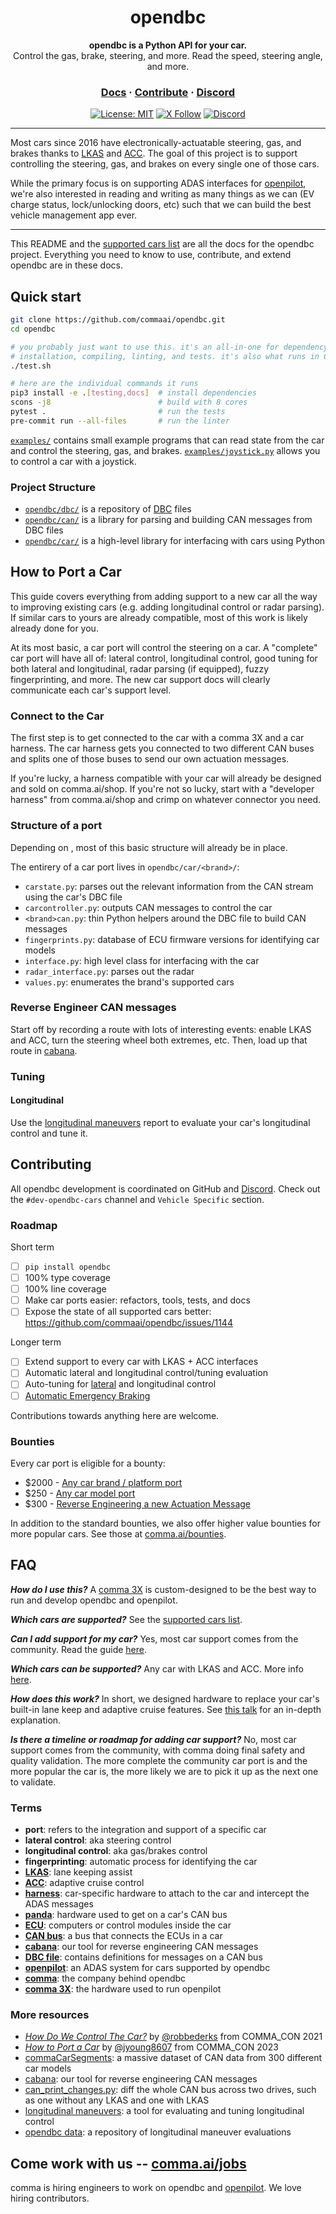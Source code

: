 <div align="center" style="text-align: center;">

<h1>opendbc</h1>
<p>
  <b>opendbc is a Python API for your car.</b>
  <br>
  Control the gas, brake, steering, and more. Read the speed, steering angle, and more.
</p>

<h3>
  <a href="https://docs.comma.ai">Docs</a>
  <span> · </span>
  <a href="https://github.com/commaai/openpilot/blob/master/docs/CONTRIBUTING.md">Contribute</a>
  <span> · </span>
  <a href="https://discord.comma.ai">Discord</a>
</h3>

[![License: MIT](https://img.shields.io/badge/License-MIT-yellow.svg)](LICENSE)
[![X Follow](https://img.shields.io/twitter/follow/comma_ai)](https://x.com/comma_ai)
[![Discord](https://img.shields.io/discord/469524606043160576)](https://discord.comma.ai)

</div>

---

Most cars since 2016 have electronically-actuatable steering, gas, and brakes thanks to [LKAS](https://en.wikipedia.org/wiki/Lane_departure_warning_system#Lane_keeping_and_next_technologies) and [ACC](https://en.wikipedia.org/wiki/Adaptive_cruise_control).
The goal of this project is to support controlling the steering, gas, and brakes on every single one of those cars.

While the primary focus is on supporting ADAS interfaces for [openpilot](https://github.com/commaai/openpilot), we're also interested in reading and writing as many things as we can (EV charge status, lock/unlocking doors, etc) such that we can build the best vehicle management app ever.

---

This README and the [supported cars list](docs/CARS.md) are all the docs for the opendbc project.
Everything you need to know to use, contribute, and extend opendbc are in these docs.

## Quick start

```bash
git clone https://github.com/commaai/opendbc.git
cd opendbc

# you probably just want to use this. it's an all-in-one for dependency
# installation, compiling, linting, and tests. it's also what runs in CI
./test.sh

# here are the individual commands it runs
pip3 install -e .[testing,docs]  # install dependencies
scons -j8                        # build with 8 cores
pytest .                         # run the tests
pre-commit run --all-files       # run the linter
```

[`examples/`](examples/) contains small example programs that can read state from the car and control the steering, gas, and brakes.
[`examples/joystick.py`](examples/joystick.py) allows you to control a car with a joystick.

### Project Structure
* [`opendbc/dbc/`](opendbc/dbc/) is a repository of [DBC](https://en.wikipedia.org/wiki/CAN_bus#DBC) files
* [`opendbc/can/`](opendbc/can/) is a library for parsing and building CAN messages from DBC files
* [`opendbc/car/`](opendbc/car/) is a high-level library for interfacing with cars using Python

## How to Port a Car

This guide covers everything from adding support to a new car all the way to improving existing cars (e.g. adding longitudinal control or radar parsing). If similar cars to yours are already compatible, most of this work is likely already done for you.

At its most basic, a car port will control the steering on a car. A "complete" car port will have all of: lateral control, longitudinal control, good tuning for both lateral and longitudinal, radar parsing (if equipped), fuzzy fingerprinting, and more. The new car support docs will clearly communicate each car's support level.

### Connect to the Car

The first step is to get connected to the car with a comma 3X and a car harness.
The car harness gets you connected to two different CAN buses and splits one of those buses to send our own actuation messages.

If you're lucky, a harness compatible with your car will already be designed and sold on comma.ai/shop.
If you're not so lucky, start with a "developer harness" from comma.ai/shop and crimp on whatever connector you need.

### Structure of a port

Depending on , most of this basic structure will already be in place.

The entirery of a car port lives in `opendbc/car/<brand>/`:
* `carstate.py`: parses out the relevant information from the CAN stream using the car's DBC file
* `carcontroller.py`: outputs CAN messages to control the car
* `<brand>can.py`: thin Python helpers around the DBC file to build CAN messages
* `fingerprints.py`: database of ECU firmware versions for identifying car models
* `interface.py`: high level class for interfacing with the car
* `radar_interface.py`: parses out the radar
* `values.py`: enumerates the brand's supported cars

### Reverse Engineer CAN messages

Start off by recording a route with lots of interesting events: enable LKAS and ACC, turn the steering wheel both extremes, etc. Then, load up that route in [cabana](https://github.com/commaai/openpilot/tree/master/tools/cabana).

### Tuning

#### Longitudinal

Use the [longitudinal maneuvers](https://github.com/commaai/openpilot/tree/master/tools/longitudinal_maneuvers) report to evaluate your car's longitudinal control and tune it.

## Contributing

All opendbc development is coordinated on GitHub and [Discord](https://discord.comma.ai). Check out the `#dev-opendbc-cars` channel and `Vehicle Specific` section.

### Roadmap

Short term
- [ ] `pip install opendbc`
- [ ] 100% type coverage
- [ ] 100% line coverage
- [ ] Make car ports easier: refactors, tools, tests, and docs
- [ ] Expose the state of all supported cars better: https://github.com/commaai/opendbc/issues/1144

Longer term
- [ ] Extend support to every car with LKAS + ACC interfaces
- [ ] Automatic lateral and longitudinal control/tuning evaluation
- [ ] Auto-tuning for [lateral](https://blog.comma.ai/090release/#torqued-an-auto-tuner-for-lateral-control) and longitudinal control
- [ ] [Automatic Emergency Braking](https://en.wikipedia.org/wiki/Automated_emergency_braking_system)

Contributions towards anything here are welcome.

### Bounties

Every car port is eligible for a bounty:
* $2000 - [Any car brand / platform port](https://github.com/orgs/commaai/projects/26/views/1?pane=issue&itemId=47913774)
* $250 - [Any car model port](https://github.com/orgs/commaai/projects/26/views/1?pane=issue&itemId=47913790)
* $300 - [Reverse Engineering a new Actuation Message](https://github.com/orgs/commaai/projects/26/views/1?pane=issue&itemId=73445563)

In addition to the standard bounties, we also offer higher value bounties for more popular cars. See those at [comma.ai/bounties](comma.ai/bounties).

## FAQ

***How do I use this?*** A [comma 3X](https://comma.ai/shop/comma-3x) is custom-designed to be the best way to run and develop opendbc and openpilot.

***Which cars are supported?*** See the [supported cars list](docs/CARS.md).

***Can I add support for my car?*** Yes, most car support comes from the community. Read the guide [here](https://github.com/commaai/opendbc/blob/docs/README.md#how-to-port-a-car).

***Which cars can be supported?*** Any car with LKAS and ACC. More info [here](https://github.com/commaai/openpilot/blob/master/docs/CARS.md#dont-see-your-car-here).

***How does this work?*** In short, we designed hardware to replace your car's built-in lane keep and adaptive cruise features. See [this talk](https://www.youtube.com/watch?v=FL8CxUSfipM) for an in-depth explanation.

***Is there a timeline or roadmap for adding car support?*** No, most car support comes from the community, with comma doing final safety and quality validation. The more complete the community car port is and the more popular the car is, the more likely we are to pick it up as the next one to validate.

### Terms

* **port**: refers to the integration and support of a specific car
* **lateral control**: aka steering control
* **longitudinal control**: aka gas/brakes control
* **fingerprinting**: automatic process for identifying the car
* **[LKAS](https://en.wikipedia.org/wiki/Lane_departure_warning_system)**: lane keeping assist
* **[ACC](https://en.wikipedia.org/wiki/Adaptive_cruise_control)**: adaptive cruise control
* **[harness](https://comma.ai/shop/car-harness)**: car-specific hardware to attach to the car and intercept the ADAS messages
* **[panda](https://github.com/commaai/panda)**: hardware used to get on a car's CAN bus
* **[ECU](https://en.wikipedia.org/wiki/Electronic_control_unit)**: computers or control modules inside the car
* **[CAN bus](https://en.wikipedia.org/wiki/CAN_bus)**: a bus that connects the ECUs in a car
* **[cabana](https://github.com/commaai/openpilot/tree/master/tools/cabana#readme)**: our tool for reverse engineering CAN messages
* **[DBC file](https://en.wikipedia.org/wiki/CAN_bus#DBC)**: contains definitions for messages on a CAN bus
* **[openpilot](https://github.com/commaai/openpilot)**: an ADAS system for cars supported by opendbc
* **[comma](https://github.com/commaai)**: the company behind opendbc
* **[comma 3X](https://comma.ai/shop/comma-3x)**: the hardware used to run openpilot

### More resources

* [*How Do We Control The Car?*](https://www.youtube.com/watch?v=nNU6ipme878&pp=ygUoY29tbWEgY29uIDIwMjEgaG93IGRvIHdlIGNvbnRyb2wgdGhlIGNhcg%3D%3D) by [@robbederks](https://github.com/robbederks) from COMMA_CON 2021
* [*How to Port a Car*](https://www.youtube.com/watch?v=XxPS5TpTUnI&t=142s&pp=ygUPamFzb24gY29tbWEgY29u) by [@jyoung8607](https://github.com/jyoung8607) from COMMA_CON 2023
* [commaCarSegments](https://huggingface.co/datasets/commaai/commaCarSegments): a massive dataset of CAN data from 300 different car models
* [cabana](https://github.com/commaai/openpilot/tree/master/tools/cabana#readme): our tool for reverse engineering CAN messages
* [can_print_changes.py](https://github.com/commaai/openpilot/blob/master/selfdrive/debug/can_print_changes.py): diff the whole CAN bus across two drives, such as one without any LKAS and one with LKAS
* [longitudinal maneuvers](https://github.com/commaai/openpilot/tree/master/tools/longitudinal_maneuvers): a tool for evaluating and tuning longitudinal control
* [opendbc data](https://commaai.github.io/opendbc-data/): a repository of longitudinal maneuver evaluations

## Come work with us -- [comma.ai/jobs](https://comma.ai/jobs)

comma is hiring engineers to work on opendbc and [openpilot](https://github.com/commaai/openpilot). We love hiring contributors.
